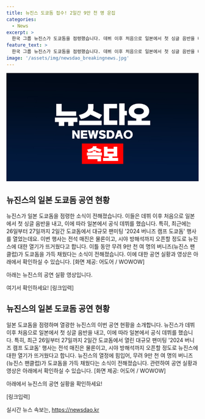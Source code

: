 ```yaml
---
title: 뉴진스 도쿄돔 접수! 2일간 9만 천 명 운집
categories:
  - News
excerpt: >
  한국 그룹 뉴진스가 도쿄돔을 점령했습니다. 데뷔 이후 처음으로 일본에서 첫 싱글 음반을 내고 공식 데뷔한 뉴진스는 도쿄돔에서 대규모 팬미팅을 개최했습니다. 9만 천 명의 팬들이 참여해 전석 매진, 시야 방해석까지 오픈할 정도로 열기 뜨거웠습니다. 뉴진스의 도쿄돔 공연을 만나보세요!
feature_text: >
  한국 그룹 뉴진스가 도쿄돔을 점령했습니다. 데뷔 이후 처음으로 일본에서 첫 싱글 음반을 내고 공식 데뷔한 뉴진스는 도쿄돔에서 대규모 팬미팅을 개최했습니다. 9만 천 명의 팬들이 참여해 전석 매진, 시야 방해석까지 오픈할 정도로 열기 뜨거웠습니다. 뉴진스의 도쿄돔 공연을 만나보세요!
image: '/assets/img/newsdao_breakingnews.jpg'
---
```


<p><img src="/assets/img/newsdao_breakingnews.jpg" alt="koreaapp 속보" /></p>

<h2 data-ke-size="size26">뉴진스의 일본 도쿄돔 공연 현황</h2>

<p>뉴진스가 일본 도쿄돔을 점령한 소식이 전해졌습니다. 이들은 데뷔 이후 처음으로 일본에서 첫 싱글 음반을 내고, 이에 따라 일본에서 공식 데뷔를 했습니다. 특히, 최근에는 26일부터 27일까지 2일간 도쿄돔에서 대규모 팬미팅 '2024 버니즈 캠프 도쿄돔' 행사를 열었는데요. 이번 행사는 전석 매진은 물론이고, 시야 방해석까지 오픈할 정도로 뉴진스에 대한 열기가 뜨거웠다고 합니다. 이틀 동안 무려 9만 천 여 명의 버니즈(뉴진스 팬클럽)가 도쿄돔을 가득 채웠다는 소식이 전해졌습니다. 이에 대한 공연 실황과 영상은 아래에서 확인하실 수 있습니다. [화면 제공: 어도어 / WOWOW]</p>

<p data-ke-size="size16">아래는 뉴진스의 공연 실황 영상입니다.</p>

<p>여기서 확인하세요! [링크입력]</p>

<h2 data-ke-size="size26">뉴진스의 일본 도쿄돔 공연 현황</h2>

<p>일본 도쿄돔을 점령하며 열광한 뉴진스의 이번 공연 현황을 소개합니다. 뉴진스가 데뷔 이후 처음으로 일본에서 첫 싱글 음반을 내고, 이에 따라 일본에서 공식 데뷔를 했습니다. 특히, 최근 26일부터 27일까지 2일간 도쿄돔에서 열린 대규모 팬미팅 '2024 버니즈 캠프 도쿄돔' 행사는 전석 매진은 물론이고, 시야 방해석까지 오픈할 정도로 뉴진스에 대한 열기가 뜨거웠다고 합니다. 뉴진스의 열정에 힘입어, 무려 9만 천 여 명의 버니즈(뉴진스 팬클럽)가 도쿄돔을 가득 채웠다는 소식이 전해졌습니다. 관련하여 공연 실황과 영상은 아래에서 확인하실 수 있습니다. [화면 제공: 어도어 / WOWOW]</p>

<p data-ke-size="size16">아래에서 뉴진스의 공연 실황을 확인하세요!</p>

<p>[링크입력]</p>
실시간 뉴스 속보는, <a href="https://newsdao.kr" rel="dofollow">https://newsdao.kr</a>



